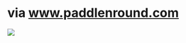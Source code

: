 <!--
id: 4799394
link: http://tumblr.atmos.org/post/4799394/via-www-paddlenround-com
slug: via-www-paddlenround-com
date: Mon Jul 02 2007 20:34:51 GMT-0700 (PDT)
publish: 2007-07-02
tags: 
title: via www.paddlenround.com
-->


via www.paddlenround.com
========================

![](http://31.media.tumblr.com/4799394_500.jpg)

